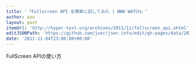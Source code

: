 ```yaml
---
title: '『Fullscreen API を簡単に試してみた | WWW WATCH』'
author: azu
layout: post
itemUrl: 'http://hyper-text.org/archives/2011/11/fullscreen_api.shtml'
editJSONPath: 'https://github.com/jser/jser.info/edit/gh-pages/data/2011/11/index.json'
date: '2011-11-04T23:00:00+00:00'
---
```

FullScreen APIの使い方
